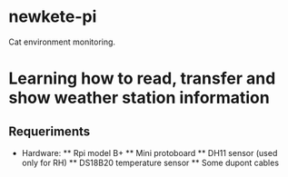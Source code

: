 # newkete-pi
Cat environment monitoring.

# Learning how to read, transfer and show weather station information
## Requeriments
* Hardware:
    ** Rpi model B+
    ** Mini protoboard
    ** DH11 sensor (used only for RH)
    ** DS18B20 temperature sensor
    ** Some dupont cables